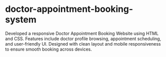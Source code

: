 # doctor-appointment-booking-system
Developed a responsive Doctor Appointment Booking Website using HTML and CSS. Features include doctor profile browsing, appointment scheduling, and user-friendly UI. Designed with clean layout and mobile responsiveness to ensure smooth booking across devices.

